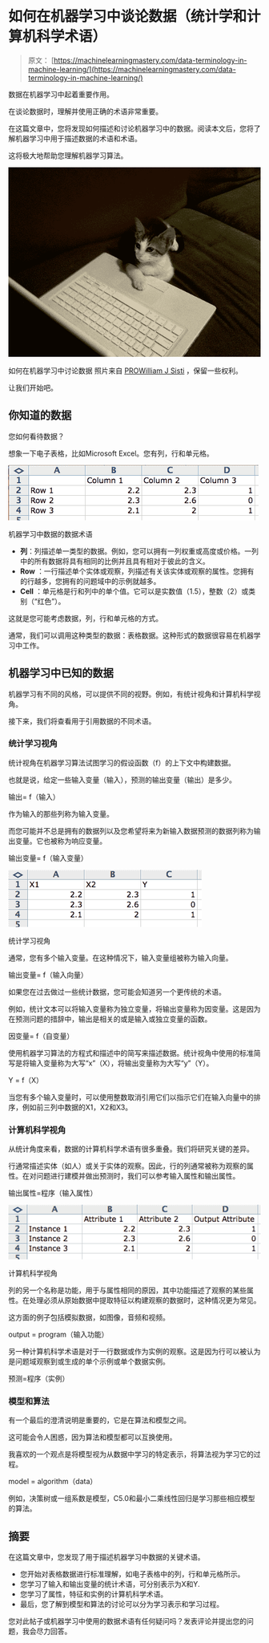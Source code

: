 # 如何在机器学习中谈论数据（统计学和计算机科学术语）

> 原文： [https://machinelearningmastery.com/data-terminology-in-machine-learning/](https://machinelearningmastery.com/data-terminology-in-machine-learning/)

数据在机器学习中起着重要作用。

在谈论数据时，理解并使用正确的术语非常重要。

在这篇文章中，您将发现如何描述和讨论机器学习中的数据。阅读本文后，您将了解机器学习中用于描述数据的术语和术语。

这将极大地帮助您理解机器学习算法。

![How To Talk About Data in Machine Learning](img/33289945e04bb0a22a9b1d59238808c0.jpg)

如何在机器学习中讨论数据
照片来自 [PROWilliam J Sisti](https://www.flickr.com/photos/willsisti/4037893776) ，保留一些权利。

让我们开始吧。

## 你知道的数据

您如何看待数据？

想象一下电子表格，比如Microsoft Excel。您有列，行和单元格。

![Data Terminology in Data in Machine Learning](img/773d27b9c7bd475cb58139cd3b3b0310.jpg)

机器学习中数据的数据术语

*   **列**：列描述单一类型的数据。例如，您可以拥有一列权重或高度或价格。一列中的所有数据将具有相同的比例并且具有相对于彼此的含义。
*   **Row** ：一行描述单个实体或观察，列描述有关该实体或观察的属性。您拥有的行越多，您拥有的问题域中的示例就越多。
*   **Cell** ：单元格是行和列中的单个值。它可以是实数值（1.5），整数（2）或类别（“红色”）。

这就是您可能考虑数据，列，行和单元格的方式。

通常，我们可以调用这种类型的数据：表格数据。这种形式的数据很容易在机器学习中工作。

## 机器学习中已知的数据

机器学习有不同的风格，可以提供不同的视野。例如，有统计视角和计算机科学视角。

接下来，我们将查看用于引用数据的不同术语。

### 统计学习视角

统计视角在机器学习算法试图学习的假设函数（f）的上下文中构建数据。

也就是说，给定一些输入变量（输入），预测的输出变量（输出）是多少。

输出= f（输入）

作为输入的那些列称为输入变量。

而您可能并不总是拥有的数据列以及您希望将来为新输入数据预测的数据列称为输出变量。它也被称为响应变量。

输出变量= f（输入变量）

![Statistical Learning Perspective](img/c1bed14b14ea2775cd9c4b9ff7163fc6.jpg)

统计学习视角

通常，您有多个输入变量。在这种情况下，输入变量组被称为输入向量。

输出变量= f（输入向量）

如果您在过去做过一些统计数据，您可能会知道另一个更传统的术语。

例如，统计文本可以将输入变量称为独立变量，将输出变量称为因变量。这是因为在预测问题的措辞中，输出是相关的或是输入或独立变量的函数。

因变量= f（自变量）

使用机器学习算法的方程式和描述中的简写来描述数据。统计视角中使用的标准简写是将输入变量称为大写“x”（X），将输出变量称为大写“y”（Y）。

Y = f（X）

当您有多个输入变量时，可以使用整数取消引用它们以指示它们在输入向量中的排序，例如前三列中数据的X1，X2和X3。

### 计算机科学视角

从统计角度来看，数据的计算机科学术语有很多重叠。我们将研究关键的差异。

行通常描述实体（如人）或关于实体的观察。因此，行的列通常被称为观察的属性。在对问题进行建模并做出预测时，我们可以参考输入属性和输出属性。

输出属性=程序（输入属性）

![Computer Science Perspective](img/c55a2e7bdc5f74b02cc7b2ad6703ddc7.jpg)

计算机科学视角

列的另一个名称是功能，用于与属性相同的原因，其中功能描述了观察的某些属性。在处理必须从原始数据中提取特征以构建观察的数据时，这种情况更为常见。

这方面的例子包括模拟数据，如图像，音频和视频。

output = program（输入功能）

另一种计算机科学术语是对于一行数据或作为实例的观察。这是因为行可以被认为是问题域观察到或生成的单个示例或单个数据实例。

预测=程序（实例）

### 模型和算法

有一个最后的澄清说明是重要的，它是在算法和模型之间。

这可能会令人困惑，因为算法和模型都可以互换使用。

我喜欢的一个观点是将模型视为从数据中学习的特定表示，将算法视为学习它的过程。

model = algorithm（data）

例如，决策树或一组系数是模型，C5.0和最小二乘线性回归是学习那些相应模型的算法。

## 摘要

在这篇文章中，您发现了用于描述机器学习中数据的关键术语。

*   您开始对表格数据进行标准理解，如电子表格中的列，行和单元格所示。
*   您学习了输入和输出变量的统计术语，可分别表示为X和Y.
*   您学习了属性，特征和实例的计算机科学术语。
*   最后，您了解到模型和算法的讨论可以分为学习表示和学习过程。

您对此帖子或机器学习中使用的数据术语有任何疑问吗？发表评论并提出您的问题，我会尽力回答。